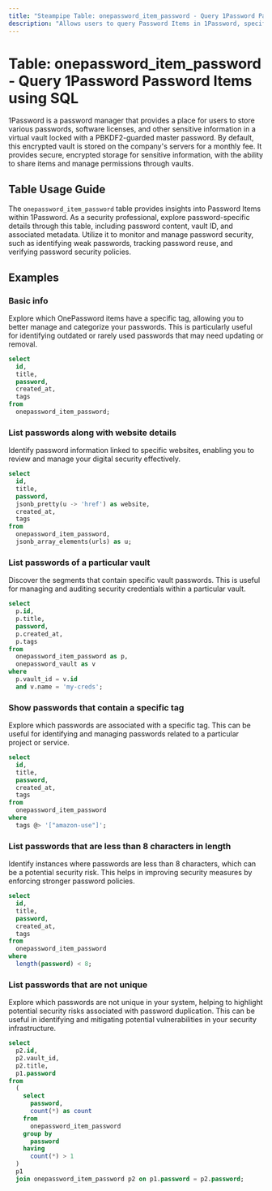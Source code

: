 ```yaml
---
title: "Steampipe Table: onepassword_item_password - Query 1Password Password Items using SQL"
description: "Allows users to query Password Items in 1Password, specifically the details of saved passwords, providing insights into password management and security."
---
```


# Table: onepassword_item_password - Query 1Password Password Items using SQL

1Password is a password manager that provides a place for users to store various passwords, software licenses, and other sensitive information in a virtual vault locked with a PBKDF2-guarded master password. By default, this encrypted vault is stored on the company's servers for a monthly fee. It provides secure, encrypted storage for sensitive information, with the ability to share items and manage permissions through vaults.

## Table Usage Guide

The `onepassword_item_password` table provides insights into Password Items within 1Password. As a security professional, explore password-specific details through this table, including password content, vault ID, and associated metadata. Utilize it to monitor and manage password security, such as identifying weak passwords, tracking password reuse, and verifying password security policies.

## Examples

### Basic info
Explore which OnePassword items have a specific tag, allowing you to better manage and categorize your passwords. This is particularly useful for identifying outdated or rarely used passwords that may need updating or removal.

```sql
select
  id,
  title,
  password,
  created_at,
  tags
from
  onepassword_item_password;
```

### List passwords along with website details
Identify password information linked to specific websites, enabling you to review and manage your digital security effectively.

```sql
select
  id,
  title,
  password,
  jsonb_pretty(u -> 'href') as website,
  created_at,
  tags
from
  onepassword_item_password,
  jsonb_array_elements(urls) as u;
```

### List passwords of a particular vault
Discover the segments that contain specific vault passwords. This is useful for managing and auditing security credentials within a particular vault.

```sql
select
  p.id,
  p.title,
  password,
  p.created_at,
  p.tags
from
  onepassword_item_password as p,
  onepassword_vault as v
where
  p.vault_id = v.id
  and v.name = 'my-creds';
```

### Show passwords that contain a specific tag
Explore which passwords are associated with a specific tag. This can be useful for identifying and managing passwords related to a particular project or service.

```sql
select
  id,
  title,
  password,
  created_at,
  tags
from
  onepassword_item_password
where
  tags @> '["amazon-use"]';
```

### List passwords that are less than 8 characters in length
Identify instances where passwords are less than 8 characters, which can be a potential security risk. This helps in improving security measures by enforcing stronger password policies.

```sql
select
  id,
  title,
  password,
  created_at,
  tags
from
  onepassword_item_password
where
  length(password) < 8;
```

### List passwords that are not unique
Explore which passwords are not unique in your system, helping to highlight potential security risks associated with password duplication. This can be useful in identifying and mitigating potential vulnerabilities in your security infrastructure.

```sql
select
  p2.id,
  p2.vault_id,
  p2.title,
  p1.password
from
  (
    select
      password,
      count(*) as count
    from
      onepassword_item_password
    group by
      password
    having
      count(*) > 1
  )
  p1
  join onepassword_item_password p2 on p1.password = p2.password;
```